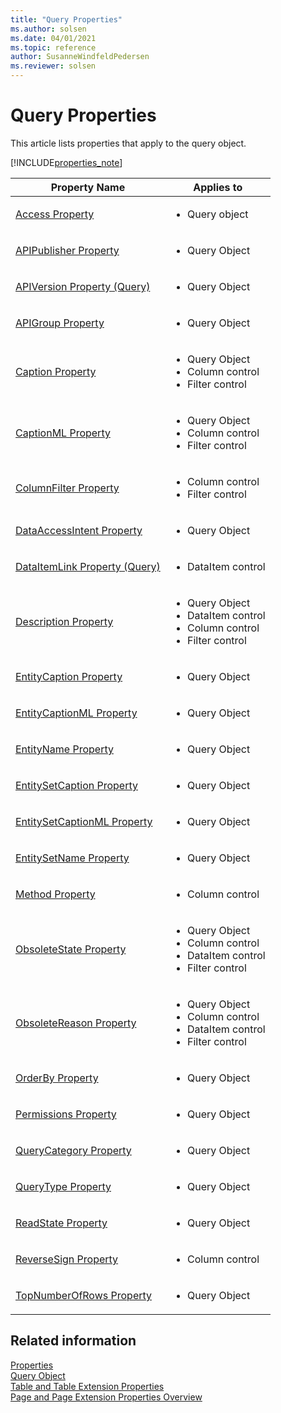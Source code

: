 ```yaml
---
title: "Query Properties"
ms.author: solsen
ms.date: 04/01/2021
ms.topic: reference
author: SusanneWindfeldPedersen
ms.reviewer: solsen
---
```

# Query Properties

This article lists properties that apply to the query object.  

[!INCLUDE[properties_note](../includes/properties_note.md)]

|Property Name|Applies to|
|-------------|-----------|  
|[Access Property](devenv-access-property.md)|<ul><li>Query object</li></ul>|
|[APIPublisher Property](devenv-apipublisher-property.md)|<ul><li>Query Object</li>|
|[APIVersion Property (Query)](devenv-apiversion-query-property.md)|<ul><li>Query Object</li>|
|[APIGroup Property](devenv-apigroup-property.md)|<ul><li>Query Object</li>|
|[Caption Property](devenv-caption-property.md)|<ul><li>Query Object</li><li>Column control</li><li>Filter control</li></ul>|
|[CaptionML Property](devenv-captionml-property.md)|<ul><li>Query Object</li><li>Column control</li><li>Filter control</li></ul>|
|[ColumnFilter Property](devenv-columnfilter-property.md)|<ul><li>Column control</li><li>Filter control</li></ul>|
|[DataAccessIntent Property](devenv-dataaccessintent-property.md)|<ul><li>Query Object</li></ul>|
|[DataItemLink Property (Query)](devenv-dataitemlink-query-property.md)|<ul><li>DataItem control</li></ul>|
|[Description Property](devenv-description-property.md)|<ul><li>Query Object</li><li>DataItem control</li><li>Column control</li><li>Filter control</li></ul>|
|[EntityCaption Property](devenv-entitycaption-property.md)|<ul><li>Query Object</li></ul>|
|[EntityCaptionML Property](devenv-entitycaptionml-property.md)|<ul><li>Query Object</li></ul>|
|[EntityName Property](devenv-entityname-property.md)|<ul><li>Query Object</li></ul>|
|[EntitySetCaption Property](devenv-entitysetcaption-property.md)|<ul><li>Query Object</li></ul>|
|[EntitySetCaptionML Property](devenv-entitysetcaptionml-property.md)|<ul><li>Query Object</li></ul>|
|[EntitySetName Property](devenv-entitysetname-property.md)|<ul><li>Query Object</li></ul>|
|[Method Property](devenv-method-property.md)|<ul><li>Column control</li></ul>|
|[ObsoleteState Property](devenv-obsoletestate-property.md)|<ul><li>Query Object</li><li>Column control</li><li>DataItem control</li><li>Filter control</li></ul>|
|[ObsoleteReason Property](devenv-obsoletereason-property.md)|<ul><li>Query Object</li><li>Column control</li><li>DataItem control</li><li>Filter control</li></ul>|
|[OrderBy Property](devenv-orderby-property.md)|<ul><li>Query Object</li></ul>|
|[Permissions Property](devenv-permissions-property.md)|<ul><li>Query Object</li></ul>|
|[QueryCategory Property](devenv-querycategory-property.md)|<ul><li>Query Object</li></ul>|
|[QueryType Property](devenv-querytype-property.md)|<ul><li>Query Object</li></ul>|
|[ReadState Property](devenv-readstate-property.md)|<ul><li>Query Object</li></ul>|
|[ReverseSign Property](devenv-reversesign-property.md)|<ul><li>Column control</li></ul>|
|[TopNumberOfRows Property](devenv-topnumberofrows-property.md)|<ul><li>Query Object</li></ul>|

<!--

## Query Object Properties  
 The following properties apply to the query object as a whole.  

|Property Name|Query Object|
|-------------|------------|
|[Caption Property](devenv-caption-property.md)|X| 
|[CaptionML Property](devenv-captionml-property.md)|X|
|[Description Property](devenv-description-property.md)|X|
|[ID Property](./devenv-properties.md)|X|
|[Name Property](./devenv-properties.md)|X|
|[OrderBy Property](devenv-orderby-property.md)|X|
|[Permissions Property](devenv-permissions-property.md)|X|
|[TopNumberOfRows Property](devenv-topnumberofrows-property.md)|X|
|[ReadState Property](devenv-readstate-property.md)|X|
|[EntityName Property](devenv-entityname-property.md)|X|
|[EntitySetName Property](devenv-entitysetname-property.md)|X|

## Query Data Item Properties  
 The following properties apply to the **DataItem** control of a query.  

|Property Name|Query Object|
|-------------|------------|
|[DataItemTable Property](./devenv-properties.md)|X|
|[DataItemLink Property \(Query\)](devenv-dataitemlink-query-property.md)|X|
|[DataItemLinkType Property](./devenv-sqljointype-property.md)|X|
|[Description Property](devenv-description-property.md)|X| 
|[DataItemTableFilter Property](./devenv-dataitemtablefilter-property.md)|X|
|[ID Property](./devenv-properties.md)|X|  
|[Indentation Property \(Query\)](./devenv-properties.md)|X|
|[Name Property](./devenv-properties.md)|X| 

## Query Column Properties  

 The following properties apply to the **Column** control of a query.  
|Property Name|Query Object|
|-------------|------------|
|[Caption Property](devenv-caption-property.md)|X|  
|[CaptionML Property](devenv-captionml-property.md)|X|
|[ColumnFilter Property](devenv-columnfilter-property.md)|X|
|[DataSource Property](./devenv-properties.md)|X|
|[Description Property](devenv-description-property.md)|X|
|[ID Property](./devenv-properties.md)|X|
|[Indentation Property \(Query\)](./devenv-properties.md)|X|
|[Method Property](devenv-method-property.md)|X|
|[MethodType Property](./devenv-properties.md)|X|
|[Name Property](./devenv-properties.md)|X|
|[ReverseSign Property](devenv-reversesign-property.md)|X|

## Query Filter Control Properties  

 The following properties apply to the **Filter** control of a query.  
|Property Name|Query Object|
|-------------|------------|
|[Caption Property](devenv-caption-property.md)|X|
|[CaptionML Property](devenv-captionml-property.md)|X|
|[ColumnFilter Property](devenv-columnfilter-property.md)|X|
|[DataSource Property](./devenv-properties.md)|X|
|[Description Property](devenv-description-property.md)|X|
|[ID Property](./devenv-properties.md)|X|
|[Indentation Property \(Query\)](./devenv-properties.md)|X|
|[Name Property](./devenv-properties.md)|X|

-->

## Related information  
[Properties](devenv-properties.md)  
[Query Object](../devenv-query-object.md)  
[Table and Table Extension Properties](devenv-table-properties.md)  
[Page and Page Extension Properties Overview](devenv-page-property-overview.md)